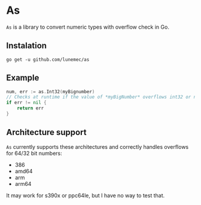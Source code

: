 # As
`As` is a library to convert numeric types with overflow check in Go.


## Instalation

`go get -u github.com/lunemec/as`

## Example
```go
num, err := as.Int32(myBignumber)
// Checks at runtime if the value of *myBigNumber* overflows int32 or not.
if err != nil {
    return err
}
```

## Architecture support
`As` currently supports these architectures and correctly handles overflows for 64/32 bit numbers:
* 386
* amd64
* arm
* arm64

It may work for s390x or ppc64le, but I have no way to test that.
